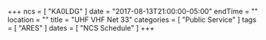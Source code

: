 +++
ncs = [ "KA0LDG" ]
date = "2017-08-13T21:00:00-05:00"
endTime = ""
location = ""
title = "UHF VHF Net 33"
categories = [ "Public Service" ]
tags = [ "ARES" ]
dates = [ "NCS Schedule" ]
+++
